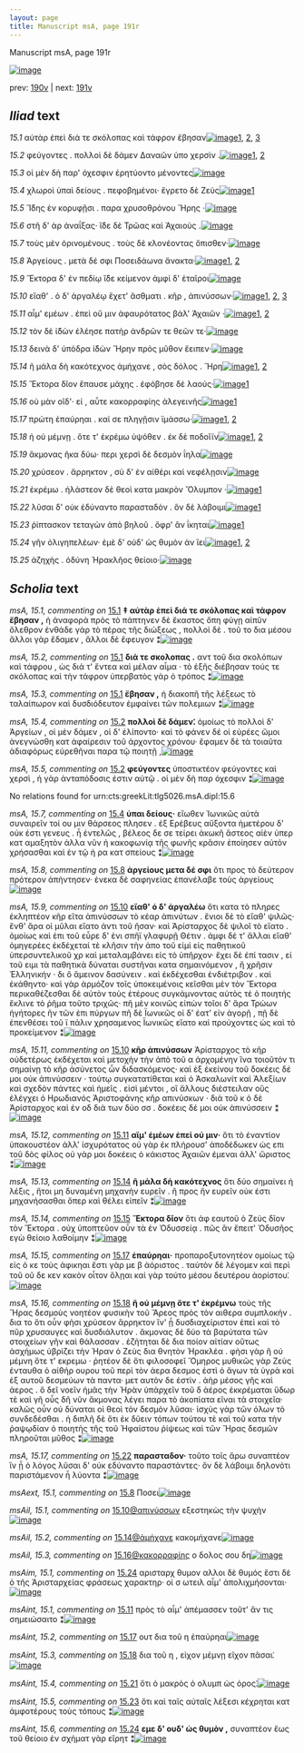 ```yaml
---
layout: page
title: Manuscript msA, page 191r
---
```


Manuscript msA, page 191r

[![image](http://www.homermultitext.org/iipsrv?OBJ=IIP,1.0&FIF=/project/homer/pyramidal/deepzoom/hmt/vaimg/2017a/VA191RN_0362.tif&WID=100&CVT=JPEG)](http://www.homermultitext.org/ict2/?urn=urn:cite2:hmt:vaimg.2017a:VA191RN_0362)

prev:  [190v](../190v) | next:  [191v](../191v)

## *Iliad* text

*15.1* <a id="15.1"/> αὐτὰρ ἐπεὶ διά τε σκόλοπας καὶ τάφρον ἔβησαν[![image](http://www.homermultitext.org/iipsrv?OBJ=IIP,1.0&FIF=/project/homer/pyramidal/deepzoom/hmt/vaimg/2017a/VA191RN_0362.tif&RGN=0.137,0.2194,0.496,0.0218&WID=1000&CVT=JPEG)](http://www.homermultitext.org/ict2/?urn=urn:cite2:hmt:vaimg.2017a:VA191RN_0362@0.137,0.2194,0.496,0.0218)[1](#msA_15.1), [2](#msA_15.2), [3](#msA_15.3)

*15.2* <a id="15.2"/> φεύγοντες . πολλοὶ δὲ δάμεν Δαναῶν ὑπο χερσὶν .[![image](http://www.homermultitext.org/iipsrv?OBJ=IIP,1.0&FIF=/project/homer/pyramidal/deepzoom/hmt/vaimg/2017a/VA191RN_0362.tif&RGN=0.179,0.2352,0.445,0.0263&WID=1000&CVT=JPEG)](http://www.homermultitext.org/ict2/?urn=urn:cite2:hmt:vaimg.2017a:VA191RN_0362@0.179,0.2352,0.445,0.0263)[1](#msA_15.5), [2](#msA_15.4)

*15.3* <a id="15.3"/> οἱ μὲν δὴ παρ' όχεσφιν ἐρητύοντο μένοντες[![image](http://www.homermultitext.org/iipsrv?OBJ=IIP,1.0&FIF=/project/homer/pyramidal/deepzoom/hmt/vaimg/2017a/VA191RN_0362.tif&RGN=0.178,0.2524,0.412,0.0263&WID=1000&CVT=JPEG)](http://www.homermultitext.org/ict2/?urn=urn:cite2:hmt:vaimg.2017a:VA191RN_0362@0.178,0.2524,0.412,0.0263)

*15.4* <a id="15.4"/> χλωροὶ ὑπαὶ δείους . πεφοβημένοι· ἔγρετο δὲ Ζεὺς[![image](http://www.homermultitext.org/iipsrv?OBJ=IIP,1.0&FIF=/project/homer/pyramidal/deepzoom/hmt/vaimg/2017a/VA191RN_0362.tif&RGN=0.186,0.2727,0.44,0.0278&WID=1000&CVT=JPEG)](http://www.homermultitext.org/ict2/?urn=urn:cite2:hmt:vaimg.2017a:VA191RN_0362@0.186,0.2727,0.44,0.0278)[1](#msA_15.7)

*15.5* <a id="15.5"/> Ἴ̈δης ἐν κορυφῇσι . παρα χρυσοθρόνου Ἥρης ·[![image](http://www.homermultitext.org/iipsrv?OBJ=IIP,1.0&FIF=/project/homer/pyramidal/deepzoom/hmt/vaimg/2017a/VA191RN_0362.tif&RGN=0.188,0.2923,0.44,0.0278&WID=1000&CVT=JPEG)](http://www.homermultitext.org/ict2/?urn=urn:cite2:hmt:vaimg.2017a:VA191RN_0362@0.188,0.2923,0.44,0.0278)

*15.6* <a id="15.6"/> στῆ δ' ὰρ ἀναΐξας· ἴ̈δε δὲ Τρῶας καὶ Ἀχαιοὺς .[![image](http://www.homermultitext.org/iipsrv?OBJ=IIP,1.0&FIF=/project/homer/pyramidal/deepzoom/hmt/vaimg/2017a/VA191RN_0362.tif&RGN=0.185,0.3095,0.44,0.0278&WID=1000&CVT=JPEG)](http://www.homermultitext.org/ict2/?urn=urn:cite2:hmt:vaimg.2017a:VA191RN_0362@0.185,0.3095,0.44,0.0278)

*15.7* <a id="15.7"/> τοὺς μὲν ὀρινομένους . τοὺς δὲ κλονέοντας ὄπισθεν·[![image](http://www.homermultitext.org/iipsrv?OBJ=IIP,1.0&FIF=/project/homer/pyramidal/deepzoom/hmt/vaimg/2017a/VA191RN_0362.tif&RGN=0.181,0.3321,0.44,0.0278&WID=1000&CVT=JPEG)](http://www.homermultitext.org/ict2/?urn=urn:cite2:hmt:vaimg.2017a:VA191RN_0362@0.181,0.3321,0.44,0.0278)

*15.8* <a id="15.8"/> Ἀργείους . μετὰ δέ σφι Ποσειδάωνα ἄνακτα·[![image](http://www.homermultitext.org/iipsrv?OBJ=IIP,1.0&FIF=/project/homer/pyramidal/deepzoom/hmt/vaimg/2017a/VA191RN_0362.tif&RGN=0.185,0.3486,0.398,0.0278&WID=1000&CVT=JPEG)](http://www.homermultitext.org/ict2/?urn=urn:cite2:hmt:vaimg.2017a:VA191RN_0362@0.185,0.3486,0.398,0.0278)[1](#msA_15.8), [2](#msAext_15.1)

*15.9* <a id="15.9"/> Ἕκτορα δ' ἐν πεδίῳ ἴ̈δε κείμενον ἀμφὶ δ' ἑταῖροι[![image](http://www.homermultitext.org/iipsrv?OBJ=IIP,1.0&FIF=/project/homer/pyramidal/deepzoom/hmt/vaimg/2017a/VA191RN_0362.tif&RGN=0.186,0.3674,0.442,0.0301&WID=1000&CVT=JPEG)](http://www.homermultitext.org/ict2/?urn=urn:cite2:hmt:vaimg.2017a:VA191RN_0362@0.186,0.3674,0.442,0.0301)

*15.10* <a id="15.10"/> εἵαθ' . ὁ δ' ἀργαλέῳ ἔχετ' ἄσθματι . κῆρ , ἀπινύσσων·[![image](http://www.homermultitext.org/iipsrv?OBJ=IIP,1.0&FIF=/project/homer/pyramidal/deepzoom/hmt/vaimg/2017a/VA191RN_0362.tif&RGN=0.185,0.3884,0.442,0.0255&WID=1000&CVT=JPEG)](http://www.homermultitext.org/ict2/?urn=urn:cite2:hmt:vaimg.2017a:VA191RN_0362@0.185,0.3884,0.442,0.0255)[1](#msA_15.11), [2](#msAil_15.1), [3](#msA_15.9)

*15.11* <a id="15.11"/> αἷμ' εμέων . ἐπεὶ οὔ μιν ἀφαυρότατος βάλ' Ἀχαιῶν ·[![image](http://www.homermultitext.org/iipsrv?OBJ=IIP,1.0&FIF=/project/homer/pyramidal/deepzoom/hmt/vaimg/2017a/VA191RN_0362.tif&RGN=0.182,0.408,0.444,0.0255&WID=1000&CVT=JPEG)](http://www.homermultitext.org/ict2/?urn=urn:cite2:hmt:vaimg.2017a:VA191RN_0362@0.182,0.408,0.444,0.0255)[1](#msAint_15.1), [2](#msA_15.12)

*15.12* <a id="15.12"/> τὸν δὲ ἰ̈δὼν ἐλέησε πατὴρ ἀνδρῶν τε θεῶν τε·[![image](http://www.homermultitext.org/iipsrv?OBJ=IIP,1.0&FIF=/project/homer/pyramidal/deepzoom/hmt/vaimg/2017a/VA191RN_0362.tif&RGN=0.178,0.4252,0.444,0.0255&WID=1000&CVT=JPEG)](http://www.homermultitext.org/ict2/?urn=urn:cite2:hmt:vaimg.2017a:VA191RN_0362@0.178,0.4252,0.444,0.0255)

*15.13* <a id="15.13"/> δεινὰ δ' ὑπόδρα ἰ̈δὼν Ἥρην πρὸς μῦθον ἔειπεν·[![image](http://www.homermultitext.org/iipsrv?OBJ=IIP,1.0&FIF=/project/homer/pyramidal/deepzoom/hmt/vaimg/2017a/VA191RN_0362.tif&RGN=0.177,0.4418,0.444,0.0255&WID=1000&CVT=JPEG)](http://www.homermultitext.org/ict2/?urn=urn:cite2:hmt:vaimg.2017a:VA191RN_0362@0.177,0.4418,0.444,0.0255)

*15.14* <a id="15.14"/> ῆ μάλα δὴ κακότεχνος ἀμήχανε , σὸς δόλος . Ἥρη[![image](http://www.homermultitext.org/iipsrv?OBJ=IIP,1.0&FIF=/project/homer/pyramidal/deepzoom/hmt/vaimg/2017a/VA191RN_0362.tif&RGN=0.18,0.4598,0.444,0.0301&WID=1000&CVT=JPEG)](http://www.homermultitext.org/ict2/?urn=urn:cite2:hmt:vaimg.2017a:VA191RN_0362@0.18,0.4598,0.444,0.0301)[1](#msA_15.13), [2](#msAil_15.2)

*15.15* <a id="15.15"/> Ἕκτορα δῖον ἔπαυσε μάχης . ἐφόβησε δὲ λαούς·[![image](http://www.homermultitext.org/iipsrv?OBJ=IIP,1.0&FIF=/project/homer/pyramidal/deepzoom/hmt/vaimg/2017a/VA191RN_0362.tif&RGN=0.181,0.4793,0.444,0.0301&WID=1000&CVT=JPEG)](http://www.homermultitext.org/ict2/?urn=urn:cite2:hmt:vaimg.2017a:VA191RN_0362@0.181,0.4793,0.444,0.0301)[1](#msA_15.14)

*15.16* <a id="15.16"/> οὐ μὰν οῖδ'· εἰ , αὖτε κακορραφίης ἀλεγεινῆς[![image](http://www.homermultitext.org/iipsrv?OBJ=IIP,1.0&FIF=/project/homer/pyramidal/deepzoom/hmt/vaimg/2017a/VA191RN_0362.tif&RGN=0.178,0.4981,0.427,0.0301&WID=1000&CVT=JPEG)](http://www.homermultitext.org/ict2/?urn=urn:cite2:hmt:vaimg.2017a:VA191RN_0362@0.178,0.4981,0.427,0.0301)[1](#msAil_15.3)

*15.17* <a id="15.17"/> πρώτη ἐπαύρηαι . καί σε πληγῇσιν ϊμάσσω·[![image](http://www.homermultitext.org/iipsrv?OBJ=IIP,1.0&FIF=/project/homer/pyramidal/deepzoom/hmt/vaimg/2017a/VA191RN_0362.tif&RGN=0.179,0.5169,0.427,0.0301&WID=1000&CVT=JPEG)](http://www.homermultitext.org/ict2/?urn=urn:cite2:hmt:vaimg.2017a:VA191RN_0362@0.179,0.5169,0.427,0.0301)[1](#msAint_15.2), [2](#msA_15.15)

*15.18* <a id="15.18"/> ἠ οὐ μέμνῃ . ὅτε τ' ἐκρέμω ὑψόθεν . ἐκ δὲ ποδοῖϊν[![image](http://www.homermultitext.org/iipsrv?OBJ=IIP,1.0&FIF=/project/homer/pyramidal/deepzoom/hmt/vaimg/2017a/VA191RN_0362.tif&RGN=0.177,0.5342,0.433,0.0301&WID=1000&CVT=JPEG)](http://www.homermultitext.org/ict2/?urn=urn:cite2:hmt:vaimg.2017a:VA191RN_0362@0.177,0.5342,0.433,0.0301)[1](#msA_15.16), [2](#msAint_15.3)

*15.19* <a id="15.19"/> ἄκμονας ῆκα δύω· περι χερσὶ δὲ δεσμὸν ΐηλα[![image](http://www.homermultitext.org/iipsrv?OBJ=IIP,1.0&FIF=/project/homer/pyramidal/deepzoom/hmt/vaimg/2017a/VA191RN_0362.tif&RGN=0.171,0.5567,0.444,0.027&WID=1000&CVT=JPEG)](http://www.homermultitext.org/ict2/?urn=urn:cite2:hmt:vaimg.2017a:VA191RN_0362@0.171,0.5567,0.444,0.027)

*15.20* <a id="15.20"/> χρύσεον . ἄρρηκτον , σὺ δ' ἐν αἰθέρι καὶ νεφέλῃσιν[![image](http://www.homermultitext.org/iipsrv?OBJ=IIP,1.0&FIF=/project/homer/pyramidal/deepzoom/hmt/vaimg/2017a/VA191RN_0362.tif&RGN=0.173,0.5755,0.444,0.027&WID=1000&CVT=JPEG)](http://www.homermultitext.org/ict2/?urn=urn:cite2:hmt:vaimg.2017a:VA191RN_0362@0.173,0.5755,0.444,0.027)

*15.21* <a id="15.21"/> ἐκρέμω . ἠλάστεον δὲ θεοὶ κατα μακρὸν Ὄλυμπον ·[![image](http://www.homermultitext.org/iipsrv?OBJ=IIP,1.0&FIF=/project/homer/pyramidal/deepzoom/hmt/vaimg/2017a/VA191RN_0362.tif&RGN=0.173,0.592,0.462,0.027&WID=1000&CVT=JPEG)](http://www.homermultitext.org/ict2/?urn=urn:cite2:hmt:vaimg.2017a:VA191RN_0362@0.173,0.592,0.462,0.027)[1](#msAint_15.4)

*15.22* <a id="15.22"/> λῦσαι δ' οὐκ ἐδύναντο παρασταδὸν . ὃν δὲ λάβοιμι[![image](http://www.homermultitext.org/iipsrv?OBJ=IIP,1.0&FIF=/project/homer/pyramidal/deepzoom/hmt/vaimg/2017a/VA191RN_0362.tif&RGN=0.171,0.6108,0.429,0.027&WID=1000&CVT=JPEG)](http://www.homermultitext.org/ict2/?urn=urn:cite2:hmt:vaimg.2017a:VA191RN_0362@0.171,0.6108,0.429,0.027)[1](#msA_15.17)

*15.23* <a id="15.23"/> ῥίπτασκον τεταγὼν ἀπὸ βηλοῦ . ὄφρ' ἂν ΐκηται[![image](http://www.homermultitext.org/iipsrv?OBJ=IIP,1.0&FIF=/project/homer/pyramidal/deepzoom/hmt/vaimg/2017a/VA191RN_0362.tif&RGN=0.17,0.6319,0.407,0.027&WID=1000&CVT=JPEG)](http://www.homermultitext.org/ict2/?urn=urn:cite2:hmt:vaimg.2017a:VA191RN_0362@0.17,0.6319,0.407,0.027)[1](#msAint_15.5)

*15.24* <a id="15.24"/> γῆν ὀλιγηπελέων· ἐμὲ δ' οὐδ' ὡς θυμὸν ἀν ἵει[![image](http://www.homermultitext.org/iipsrv?OBJ=IIP,1.0&FIF=/project/homer/pyramidal/deepzoom/hmt/vaimg/2017a/VA191RN_0362.tif&RGN=0.175,0.6506,0.417,0.0263&WID=1000&CVT=JPEG)](http://www.homermultitext.org/ict2/?urn=urn:cite2:hmt:vaimg.2017a:VA191RN_0362@0.175,0.6506,0.417,0.0263)[1](#msAint_15.6), [2](#msAim_15.1)

*15.25* <a id="15.25"/> ἀζηχὴς . ὀδύνη Ἡρακλῆος θείοιο·[![image](http://www.homermultitext.org/iipsrv?OBJ=IIP,1.0&FIF=/project/homer/pyramidal/deepzoom/hmt/vaimg/2017a/VA191RN_0362.tif&RGN=0.169,0.6702,0.33,0.0308&WID=1000&CVT=JPEG)](http://www.homermultitext.org/ict2/?urn=urn:cite2:hmt:vaimg.2017a:VA191RN_0362@0.169,0.6702,0.33,0.0308)

## *Scholia* text

*msA, 15.1, commenting on* [15.1](#15.1)  <a id="msA_15.1"/> **‡ αὐτὰρ ἐπεὶ διά τε σκόλοπας καὶ τάφρον ἔβησαν ,** ἡ ἀναφορὰ πρὸς τὸ πάπτηνεν δὲ ἕκαστος ὅπη φύγῃ αἰπῦν ὄλεθρον ἐνθάδε γὰρ τὸ πέρας τῆς διώξεως , πολλοὶ δὲ . τοῦ το δια μέσου ἄλλοι γὰρ ἔδαμεν , ἄλλοι δὲ ἔφευγον ⁑[![image](http://www.homermultitext.org/iipsrv?OBJ=IIP,1.0&FIF=/project/homer/pyramidal/deepzoom/hmt/vaimg/2017a/VA191RN_0362.tif&RGN=0.169,0.1037,0.642,0.0376&WID=1000&CVT=JPEG)](http://www.homermultitext.org/ict2/?urn=urn:cite2:hmt:vaimg.2017a:VA191RN_0362@0.169,0.1037,0.642,0.0376)

*msA, 15.2, commenting on* [15.1](#15.1)  <a id="msA_15.2"/> **διά τε σκολοπας .** αντ τοῦ δια σκολόπων καὶ τάφρου , ὡς διά τ' ἔντεα καὶ μέλαν αἷμα · τὸ ἑξῆς διέβησαν τούς τε σκόλοπας καὶ τὴν τάφρον ὑπερβατὸς γὰρ ὁ τρόπος ⁑[![image](http://www.homermultitext.org/iipsrv?OBJ=IIP,1.0&FIF=/project/homer/pyramidal/deepzoom/hmt/vaimg/2017a/VA191RN_0362.tif&RGN=0.169,0.1217,0.642,0.0293&WID=1000&CVT=JPEG)](http://www.homermultitext.org/ict2/?urn=urn:cite2:hmt:vaimg.2017a:VA191RN_0362@0.169,0.1217,0.642,0.0293)

*msA, 15.3, commenting on* [15.1](#15.1)  <a id="msA_15.3"/> **ἔβησαν ,** ἡ διακοπῆ τῆς λέξεως τὸ ταλαίπωρον καὶ δυσδιόδευτον ἐμφαίνει τῶν πολεμιων ⁑[![image](http://www.homermultitext.org/iipsrv?OBJ=IIP,1.0&FIF=/project/homer/pyramidal/deepzoom/hmt/vaimg/2017a/VA191RN_0362.tif&RGN=0.167,0.1345,0.642,0.0293&WID=1000&CVT=JPEG)](http://www.homermultitext.org/ict2/?urn=urn:cite2:hmt:vaimg.2017a:VA191RN_0362@0.167,0.1345,0.642,0.0293)

*msA, 15.4, commenting on* [15.2](#15.2)  <a id="msA_15.4"/> **πολλοὶ δὲ δάμεν⁚** ὁμοίως τὸ πολλοὶ δ' Ἀργείων , οἱ μὲν δάμεν , οἱ δ' ἐλίποντο· καὶ τὸ φάνεν δέ οἱ εὑρέες ὤμοι ἀνεγνώσθη κατ ἀφαίρεσιν τοῦ άρχοντος χρόνου· ἔφαμεν δὲ τὰ τοιαῦτα ἁδιαφόρως εὑρεθῆναι παρα τῷ ποιητῇ ,[![image](http://www.homermultitext.org/iipsrv?OBJ=IIP,1.0&FIF=/project/homer/pyramidal/deepzoom/hmt/vaimg/2017a/VA191RN_0362.tif&RGN=0.166,0.1458,0.642,0.0293&WID=1000&CVT=JPEG)](http://www.homermultitext.org/ict2/?urn=urn:cite2:hmt:vaimg.2017a:VA191RN_0362@0.166,0.1458,0.642,0.0293)

*msA, 15.5, commenting on* [15.2](#15.2)  <a id="msA_15.5"/> **φεύγοντες** ὑποστικτέον φεύγοντες καὶ χερσὶ , ἡ γὰρ ἀνταπόδοσις ἐστιν αὐτῷ . οἱ μὲν δὴ παρ όχεσφιν ⁑[![image](http://www.homermultitext.org/iipsrv?OBJ=IIP,1.0&FIF=/project/homer/pyramidal/deepzoom/hmt/vaimg/2017a/VA191RN_0362.tif&RGN=0.163,0.1593,0.642,0.0278&WID=1000&CVT=JPEG)](http://www.homermultitext.org/ict2/?urn=urn:cite2:hmt:vaimg.2017a:VA191RN_0362@0.163,0.1593,0.642,0.0278)

No relations found for urn:cts:greekLit:tlg5026.msA.dipl:15.6

*msA, 15.7, commenting on* [15.4](#15.4)  <a id="msA_15.7"/> **ὑπαι δείους·** εἴωθεν Ἰωνικῶς αὐτὰ συναιρεῖν τοί ου μιν θάρσεος πλησεν . ἐξ Ερέβευς αὔξοντα ἡμετέρου δ' οὐκ έστι γενευς . ἦ ἐντελῶς , βέλεος δε σε τείρει ἀκωκῆ ἄστεος αἱὲν ὑπερ κατ αμαξητὸν ἀλλα νῦν ἡ κακοφωνίᾳ τῆς φωνῆς κρᾶσιν ἐποίησεν αὐτὸν χρήσασθαι καὶ ἐν τῷ ἡ ρα κατ σπείους ⁑[![image](http://www.homermultitext.org/iipsrv?OBJ=IIP,1.0&FIF=/project/homer/pyramidal/deepzoom/hmt/vaimg/2017a/VA191RN_0362.tif&RGN=0.621,0.2344,0.189,0.133&WID=1000&CVT=JPEG)](http://www.homermultitext.org/ict2/?urn=urn:cite2:hmt:vaimg.2017a:VA191RN_0362@0.621,0.2344,0.189,0.133)

*msA, 15.8, commenting on* [15.8](#15.8)  <a id="msA_15.8"/> **ἀργείους μετα δέ σφι** ὅτι προς τὸ δεύτερον πρότερον ἀπήντησεν· ἑνεκα δὲ σαφηνείας ἐπανέλαβε τοὺς ἀργείους[![image](http://www.homermultitext.org/iipsrv?OBJ=IIP,1.0&FIF=/project/homer/pyramidal/deepzoom/hmt/vaimg/2017a/VA191RN_0362.tif&RGN=0.62,0.3599,0.189,0.0458&WID=1000&CVT=JPEG)](http://www.homermultitext.org/ict2/?urn=urn:cite2:hmt:vaimg.2017a:VA191RN_0362@0.62,0.3599,0.189,0.0458)

*msA, 15.9, commenting on* [15.10](#15.10)  <a id="msA_15.9"/> **εἴαθ' ὁ δ' ἀργαλέω** ὅτι κατα τὸ πληρες ἐκληπτέον κῆρ εῖτα ἀπινύσσων τὸ κέαρ ἀπινύτων . ἔνιοι δὲ τὸ εἴαθ' ψιλῶς· ἔνθ' ἄρα οἱ μῦλαι εἴατο ἀντι τοῦ ῆσαν· καὶ Ἀρίσταρχος δὲ ψιλοῖ τὸ εἴατο . ὁμοίως καὶ ἐπι τοῦ εὗρε δ' ἐνι σπῆϊ γλαφυρῇ Θέτιν . ἀμφι δέ τ' ἄλλαι εἴαθ' ὁμηγερέες ἐκδέχεταί τὲ κλῆσιν τὴν ἀπο τοῦ εἰμί εἰς παθητικοῦ ὑπερσυντελικοῦ χρ καὶ μεταλαμβάνει εἰς τὸ ὑπῆρχον· ἔχει δὲ ἐπί τασιν , εἰ τοῦ ειμι τὰ παθητικὰ δύναται συστῆναι κατα σημαινόμενον , ἢ χρῆσιν Ἑλληνικήν · δι ὃ ἄμεινον δασύνειν . καὶ ἐκδέχεσθαι ἐνδιέτριβον . καὶ ἐκάθηντο· καὶ γὰρ ἁρμόζον τοῖς ὑποκειμένοις κεῖσθαι μὲν τὸν Ἕκτορα περικαθέζεσθαι δὲ αὐτὸν τοὺς ἑτέρους συγκάμνοντας αὐτὸς τὲ ὁ ποιητής ἔκλινε τὸ ῥῆμα τοῦτο τριχῶς· πῆ μὲν κοινῶς εἰπὼν τοῖοι δ' ἄρα Τρώων ἡγήτορες ῆν τῶν ἐπι πύργων πῆ δὲ Ϊωνικῶς οἱ δ' έατ' εἰν ἀγορῇ , πῇ δὲ ἐπενθέσει τοῦ ϊ πάλιν χρησαμενος Ϊωνικῶς εἴατο καὶ προύχοντες ὡς καὶ τὸ προκείμενον ⁑[![image](http://www.homermultitext.org/iipsrv?OBJ=IIP,1.0&FIF=/project/homer/pyramidal/deepzoom/hmt/vaimg/2017a/VA191RN_0362.tif&RGN=0.616,0.3937,0.193,0.272&WID=1000&CVT=JPEG)](http://www.homermultitext.org/ict2/?urn=urn:cite2:hmt:vaimg.2017a:VA191RN_0362@0.616,0.3937,0.193,0.272)

*msA, 15.11, commenting on* [15.10](#15.10)  <a id="msA_15.11"/> **κῆρ ἀπινύσσων** Ἀρίσταρχος τὸ κῆρ οὐδετέρως ἐκδέχεται καὶ μετοχὴν τὴν ἀπὸ τοῦ α ἀρχομένην ἵνα τοιοῦτόν τι σημαίνῃ τὸ κῆρ ἀσύνετος ὦν διδασκόμενος· καὶ ἐξ ἐκείνου τοῦ δοκέεις δέ μοι οὐκ ἀπινύσσειν · τούτῳ συγκατατίθεται καὶ ὁ Ἀσκαλωνίτ καὶ Ἀλεξίων καὶ σχεδὸν πάντες καὶ ἡμεῖς . εἰσὶ μέντοι , οἳ ἄλλους διέστειλαν οὓς ἐλέγχει ὁ Ηρωδιανός Ἀριστοφάνης κῆρ απινύσκων · διὰ τοῦ κ ὁ δὲ Ἀρίσταρχος καὶ ἐν οδ διὰ των δύο σσ . δοκέεις δέ μοι οὐκ ἀπινύσσειν ⁑[![image](http://www.homermultitext.org/iipsrv?OBJ=IIP,1.0&FIF=/project/homer/pyramidal/deepzoom/hmt/vaimg/2017a/VA191RN_0362.tif&RGN=0.153,0.6454,0.654,0.1014&WID=1000&CVT=JPEG)](http://www.homermultitext.org/ict2/?urn=urn:cite2:hmt:vaimg.2017a:VA191RN_0362@0.153,0.6454,0.654,0.1014)

*msA, 15.12, commenting on* [15.11](#15.11)  <a id="msA_15.12"/> **αἵμ' ἐμέων ἐπεὶ ού μιν·** ὅτι τὸ ἐναντίον ὑπακουστέον ἀλλ' ἰσχυρότατος οὐ γὰρ ἐκ πλήρουσ' ἀποδέδωκεν ὡς επι τοῦ δὸς φίλος οὐ γάρ μοι δοκέεις ὁ κάκιστος Ἀχαιῶν έμεναι ἀλλ' ὤριστος ⁑[![image](http://www.homermultitext.org/iipsrv?OBJ=IIP,1.0&FIF=/project/homer/pyramidal/deepzoom/hmt/vaimg/2017a/VA191RN_0362.tif&RGN=0.159,0.728,0.673,0.0285&WID=1000&CVT=JPEG)](http://www.homermultitext.org/ict2/?urn=urn:cite2:hmt:vaimg.2017a:VA191RN_0362@0.159,0.728,0.673,0.0285)

*msA, 15.13, commenting on* [15.14](#15.14)  <a id="msA_15.13"/> **ῆ μάλα δὴ κακότεχνος** ὅτι δύο σημαίνει ἡ λέξις , ἤτοι μη δυναμένη μηχανὴν ευρεῖν . ἣ προς ἣν ευρεῖν οὐκ έστι μηχανήσασθαι ὅπερ καὶ θέλει εἰπεῖν ⁑[![image](http://www.homermultitext.org/iipsrv?OBJ=IIP,1.0&FIF=/project/homer/pyramidal/deepzoom/hmt/vaimg/2017a/VA191RN_0362.tif&RGN=0.153,0.7393,0.681,0.0285&WID=1000&CVT=JPEG)](http://www.homermultitext.org/ict2/?urn=urn:cite2:hmt:vaimg.2017a:VA191RN_0362@0.153,0.7393,0.681,0.0285)

*msA, 15.14, commenting on* [15.15](#15.15)  <a id="msA_15.14"/> **Ἕκτορα δῖον** ὅτι ἀφ εαυτοῦ ὁ Ζεὺς δῖον τὸν Ἕκτορα . οὐχ ὑποπτεῦον οὖν τὰ ἐν Ὀδυσσείᾳ . πῶς ἂν ἔπειτ' Ὀδυσῆος εγὼ θείοιο λαθοίμην ⁑[![image](http://www.homermultitext.org/iipsrv?OBJ=IIP,1.0&FIF=/project/homer/pyramidal/deepzoom/hmt/vaimg/2017a/VA191RN_0362.tif&RGN=0.156,0.7491,0.681,0.0301&WID=1000&CVT=JPEG)](http://www.homermultitext.org/ict2/?urn=urn:cite2:hmt:vaimg.2017a:VA191RN_0362@0.156,0.7491,0.681,0.0301)

*msA, 15.15, commenting on* [15.17](#15.17)  <a id="msA_15.15"/> **ἐπαύρηαι·** προπαροξυτονητέον ομοίως τῷ εἰς ό κε τοὺς ἀφικηαι ἔστι γὰρ με β ἀόριστος . ταὐτὸν δὲ λέγομεν καὶ περὶ τοῦ οῦ δε κεν κακὸν οἶτον ὄλῃαι καὶ γὰρ τούτο μέσου δευτέρου ἀορίστου⁚[![image](http://www.homermultitext.org/iipsrv?OBJ=IIP,1.0&FIF=/project/homer/pyramidal/deepzoom/hmt/vaimg/2017a/VA191RN_0362.tif&RGN=0.158,0.7618,0.681,0.0285&WID=1000&CVT=JPEG)](http://www.homermultitext.org/ict2/?urn=urn:cite2:hmt:vaimg.2017a:VA191RN_0362@0.158,0.7618,0.681,0.0285)

*msA, 15.16, commenting on* [15.18](#15.18)  <a id="msA_15.16"/> **ἢ οὐ μέμνῃ ὅτε τ' ἐκρέμνω** τοὺς τῆς Ἥρας δεσμοὺς νοητέον φυσικὴν τοῦ Ἄρεος πρὸς τὸν αιθερα συμπλοκήν . δια το ὅτι οὖν φὴσι χρύσεον ἄρρηκτον ἵν' ᾖ δυσδιαχείριστον ἐπεὶ καὶ τὸ πῦρ χρυσαυγες καὶ δυσδιάλυτον . ἄκμονας δὲ δύο τὰ βαρύτατα τῶν στοιχείων γῆν καὶ θάλασσαν . ἐζήτηται δὲ δια ποίον αἰτίαν οὕτως ἀσχήμως ὑβρίζει τὴν Ἡραν ὁ Ζεὺς δια θνητὸν Ἡρακλέα . φὴσι γὰρ ἢ οὐ μέμνη ὅτε τ' εκρεμω · ῥητέον δὲ ὅτι φιλοσοφεῖ Ὅμηρος μυθικῶς γὰρ Ζεὺς ἐνταυθα ὁ αἰθήρ ουρου τοῦ περὶ τὸν ἀερα δεσμος ἐστὶ ὁ ἄγων τὰ ὑγρὰ καὶ ἐξ αυτοῦ δεσμεύων τὰ παντα· μετ αυτὸν δε ἐστὶν . ἀὴρ μέσος γῆς καὶ ἀερος . ὅ δεῖ νοεῖν ἡμᾶς τὴν Ἡρὰν ὑπάρχεῖν τοῦ δ ἀέρος ἐκκρέμαται ὕδωρ τὲ καὶ γῆ οὗς δῆ νῦν ἄκμονας λέγει παρα τὸ ἀκοπίατα εῖναι τὰ στοιχεῖα· καλῶς οὖν οὐ δύναται οἱ θεοὶ τὸν δεσμὸν λῦσαι· ἰσχὺς γὰρ τῶν όλων τὸ συνδεδέσθαι . ἡ διπλῆ δὲ ὅτι ἐκ δῦειν τόπων τούτου τὲ καὶ τοῦ κατα τὴν ῥαψῳδίαν ὁ ποιητὴς τῆς τοῦ Ἡφαίστου ῥίψεως καὶ τῶν Ἥρας δεσμῶν πληροῦται μῦθος ⁑[![image](http://www.homermultitext.org/iipsrv?OBJ=IIP,1.0&FIF=/project/homer/pyramidal/deepzoom/hmt/vaimg/2017a/VA191RN_0362.tif&RGN=0.153,0.7739,0.66,0.0992&WID=1000&CVT=JPEG)](http://www.homermultitext.org/ict2/?urn=urn:cite2:hmt:vaimg.2017a:VA191RN_0362@0.153,0.7739,0.66,0.0992)

*msA, 15.17, commenting on* [15.22](#15.22)  <a id="msA_15.17"/> **παρασταδον·** τοῦτο τοῖς ἄρω συναπτέον ἵν ᾗ ὁ λόγος λῦσαι δ' οὐκ εδύναντο παραστάντες· ὃν δὲ λάβοιμι δηλονότι παριστάμενον ἦ λύοντα ⁑[![image](http://www.homermultitext.org/iipsrv?OBJ=IIP,1.0&FIF=/project/homer/pyramidal/deepzoom/hmt/vaimg/2017a/VA191RN_0362.tif&RGN=0.158,0.8527,0.66,0.0338&WID=1000&CVT=JPEG)](http://www.homermultitext.org/ict2/?urn=urn:cite2:hmt:vaimg.2017a:VA191RN_0362@0.158,0.8527,0.66,0.0338)

*msAext, 15.1, commenting on* [15.8](#15.8)  <a id="msAext_15.1"/> Ποσει[![image](http://www.homermultitext.org/iipsrv?OBJ=IIP,1.0&FIF=/project/homer/pyramidal/deepzoom/hmt/vaimg/2017a/VA191RN_0362.tif&RGN=0.811,0.3561,0.036,0.0218&WID=1000&CVT=JPEG)](http://www.homermultitext.org/ict2/?urn=urn:cite2:hmt:vaimg.2017a:VA191RN_0362@0.811,0.3561,0.036,0.0218)

*msAil, 15.1, commenting on* [15.10@απινύσσων](#15.10@απινύσσων)  <a id="msAil_15.1"/> εξεστηκὼς τὴν ψυχὴν[![image](http://www.homermultitext.org/iipsrv?OBJ=IIP,1.0&FIF=/project/homer/pyramidal/deepzoom/hmt/vaimg/2017a/VA191RN_0362.tif&RGN=0.539,0.3869,0.073,0.018&WID=1000&CVT=JPEG)](http://www.homermultitext.org/ict2/?urn=urn:cite2:hmt:vaimg.2017a:VA191RN_0362@0.539,0.3869,0.073,0.018)

*msAil, 15.2, commenting on* [15.14@ἀμήχανε](#15.14@ἀμήχανε)  <a id="msAil_15.2"/> κακομήχανε[![image](http://www.homermultitext.org/iipsrv?OBJ=IIP,1.0&FIF=/project/homer/pyramidal/deepzoom/hmt/vaimg/2017a/VA191RN_0362.tif&RGN=0.419,0.4598,0.09,0.018&WID=1000&CVT=JPEG)](http://www.homermultitext.org/ict2/?urn=urn:cite2:hmt:vaimg.2017a:VA191RN_0362@0.419,0.4598,0.09,0.018)

*msAil, 15.3, commenting on* [15.16@κακορραφίης](#15.16@κακορραφίης)  <a id="msAil_15.3"/> ο δολος σου δη[![image](http://www.homermultitext.org/iipsrv?OBJ=IIP,1.0&FIF=/project/homer/pyramidal/deepzoom/hmt/vaimg/2017a/VA191RN_0362.tif&RGN=0.278,0.4966,0.062,0.0135&WID=1000&CVT=JPEG)](http://www.homermultitext.org/ict2/?urn=urn:cite2:hmt:vaimg.2017a:VA191RN_0362@0.278,0.4966,0.062,0.0135)

*msAim, 15.1, commenting on* [15.24](#15.24)  <a id="msAim_15.1"/> αρισταρχ θυμον αλλοι δὲ θυμός ἔστι δὲ ὁ τῆς Ἀρισταρχείας φράσεως χαρακτηρ· οἱ σ ωτειλ αἷμ' ἀπολιχμήσονται·[![image](http://www.homermultitext.org/iipsrv?OBJ=IIP,1.0&FIF=/project/homer/pyramidal/deepzoom/hmt/vaimg/2017a/VA191RN_0362.tif&RGN=0.517,0.6529,0.107,0.0601&WID=1000&CVT=JPEG)](http://www.homermultitext.org/ict2/?urn=urn:cite2:hmt:vaimg.2017a:VA191RN_0362@0.517,0.6529,0.107,0.0601)

*msAint, 15.1, commenting on* [15.11](#15.11)  <a id="msAint_15.1"/> πρὸς τὸ αἷμ' ἀπέμασσεν τοῦτ' ἄν τις σημειώσαιτο ⁑[![image](http://www.homermultitext.org/iipsrv?OBJ=IIP,1.0&FIF=/project/homer/pyramidal/deepzoom/hmt/vaimg/2017a/VA191RN_0362.tif&RGN=0.106,0.4072,0.074,0.0473&WID=1000&CVT=JPEG)](http://www.homermultitext.org/ict2/?urn=urn:cite2:hmt:vaimg.2017a:VA191RN_0362@0.106,0.4072,0.074,0.0473)

*msAint, 15.2, commenting on* [15.17](#15.17)  <a id="msAint_15.2"/> ουτ δια τοῦ η ἐπαύρηαι[![image](http://www.homermultitext.org/iipsrv?OBJ=IIP,1.0&FIF=/project/homer/pyramidal/deepzoom/hmt/vaimg/2017a/VA191RN_0362.tif&RGN=0.11,0.5192,0.074,0.0233&WID=1000&CVT=JPEG)](http://www.homermultitext.org/ict2/?urn=urn:cite2:hmt:vaimg.2017a:VA191RN_0362@0.11,0.5192,0.074,0.0233)

*msAint, 15.3, commenting on* [15.18](#15.18)  <a id="msAint_15.3"/> δια τοῦ η , εὶχον μέμνῃ εῖχον πᾶσαι⁚[![image](http://www.homermultitext.org/iipsrv?OBJ=IIP,1.0&FIF=/project/homer/pyramidal/deepzoom/hmt/vaimg/2017a/VA191RN_0362.tif&RGN=0.109,0.5394,0.074,0.0278&WID=1000&CVT=JPEG)](http://www.homermultitext.org/ict2/?urn=urn:cite2:hmt:vaimg.2017a:VA191RN_0362@0.109,0.5394,0.074,0.0278)

*msAint, 15.4, commenting on* [15.21](#15.21)  <a id="msAint_15.4"/> ὅτι ὁ μακρὸς ὁ ολυμπ ὡς όρος⁚[![image](http://www.homermultitext.org/iipsrv?OBJ=IIP,1.0&FIF=/project/homer/pyramidal/deepzoom/hmt/vaimg/2017a/VA191RN_0362.tif&RGN=0.103,0.5943,0.074,0.0278&WID=1000&CVT=JPEG)](http://www.homermultitext.org/ict2/?urn=urn:cite2:hmt:vaimg.2017a:VA191RN_0362@0.103,0.5943,0.074,0.0278)

*msAint, 15.5, commenting on* [15.23](#15.23)  <a id="msAint_15.5"/> ὅτι καὶ ταῖς αὐταῖς λέξεσι κέχρηται κατ ἀμφοτέρους τοὺς τόπους ⁑[![image](http://www.homermultitext.org/iipsrv?OBJ=IIP,1.0&FIF=/project/homer/pyramidal/deepzoom/hmt/vaimg/2017a/VA191RN_0362.tif&RGN=0.11,0.6349,0.08,0.0586&WID=1000&CVT=JPEG)](http://www.homermultitext.org/ict2/?urn=urn:cite2:hmt:vaimg.2017a:VA191RN_0362@0.11,0.6349,0.08,0.0586)

*msAint, 15.6, commenting on* [15.24](#15.24)  <a id="msAint_15.6"/> **εμε δ' ουδ' ὡς θυμὸν ,** συναπτέον ἕως τοῦ θείοιο ἐν σχήματ γὰρ εἴρητ ⁑[![image](http://www.homermultitext.org/iipsrv?OBJ=IIP,1.0&FIF=/project/homer/pyramidal/deepzoom/hmt/vaimg/2017a/VA191RN_0362.tif&RGN=0.162,0.6829,0.247,0.0316&WID=1000&CVT=JPEG)](http://www.homermultitext.org/ict2/?urn=urn:cite2:hmt:vaimg.2017a:VA191RN_0362@0.162,0.6829,0.247,0.0316)